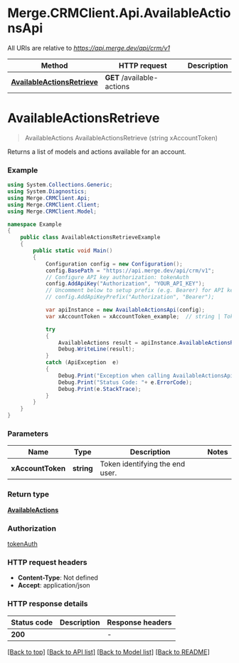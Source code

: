 # Merge.CRMClient.Api.AvailableActionsApi

All URIs are relative to *https://api.merge.dev/api/crm/v1*

Method | HTTP request | Description
------------- | ------------- | -------------
[**AvailableActionsRetrieve**](AvailableActionsApi.md#availableactionsretrieve) | **GET** /available-actions | 


<a name="availableactionsretrieve"></a>
# **AvailableActionsRetrieve**
> AvailableActions AvailableActionsRetrieve (string xAccountToken)



Returns a list of models and actions available for an account.

### Example
```csharp
using System.Collections.Generic;
using System.Diagnostics;
using Merge.CRMClient.Api;
using Merge.CRMClient.Client;
using Merge.CRMClient.Model;

namespace Example
{
    public class AvailableActionsRetrieveExample
    {
        public static void Main()
        {
            Configuration config = new Configuration();
            config.BasePath = "https://api.merge.dev/api/crm/v1";
            // Configure API key authorization: tokenAuth
            config.AddApiKey("Authorization", "YOUR_API_KEY");
            // Uncomment below to setup prefix (e.g. Bearer) for API key, if needed
            // config.AddApiKeyPrefix("Authorization", "Bearer");

            var apiInstance = new AvailableActionsApi(config);
            var xAccountToken = xAccountToken_example;  // string | Token identifying the end user.

            try
            {
                AvailableActions result = apiInstance.AvailableActionsRetrieve(xAccountToken);
                Debug.WriteLine(result);
            }
            catch (ApiException  e)
            {
                Debug.Print("Exception when calling AvailableActionsApi.AvailableActionsRetrieve: " + e.Message );
                Debug.Print("Status Code: "+ e.ErrorCode);
                Debug.Print(e.StackTrace);
            }
        }
    }
}
```

### Parameters

Name | Type | Description  | Notes
------------- | ------------- | ------------- | -------------
 **xAccountToken** | **string**| Token identifying the end user. | 

### Return type

[**AvailableActions**](AvailableActions.md)

### Authorization

[tokenAuth](../README.md#tokenAuth)

### HTTP request headers

 - **Content-Type**: Not defined
 - **Accept**: application/json


### HTTP response details
| Status code | Description | Response headers |
|-------------|-------------|------------------|
| **200** |  |  -  |

[[Back to top]](#) [[Back to API list]](../README.md#documentation-for-api-endpoints) [[Back to Model list]](../README.md#documentation-for-models) [[Back to README]](../README.md)

